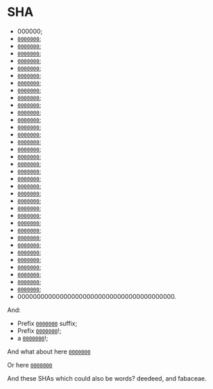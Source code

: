 # SHA

-   000000;
-   [`0000000`](https://github.com/wooorm/remark/commit/0000000);
-   [`0000000`](https://github.com/wooorm/remark/commit/00000000);
-   [`0000000`](https://github.com/wooorm/remark/commit/000000000);
-   [`0000000`](https://github.com/wooorm/remark/commit/0000000000);
-   [`0000000`](https://github.com/wooorm/remark/commit/00000000000);
-   [`0000000`](https://github.com/wooorm/remark/commit/000000000000);
-   [`0000000`](https://github.com/wooorm/remark/commit/0000000000000);
-   [`0000000`](https://github.com/wooorm/remark/commit/00000000000000);
-   [`0000000`](https://github.com/wooorm/remark/commit/000000000000000);
-   [`0000000`](https://github.com/wooorm/remark/commit/0000000000000000);
-   [`0000000`](https://github.com/wooorm/remark/commit/00000000000000000);
-   [`0000000`](https://github.com/wooorm/remark/commit/000000000000000000);
-   [`0000000`](https://github.com/wooorm/remark/commit/0000000000000000000);
-   [`0000000`](https://github.com/wooorm/remark/commit/00000000000000000000);
-   [`0000000`](https://github.com/wooorm/remark/commit/000000000000000000000);
-   [`0000000`](https://github.com/wooorm/remark/commit/0000000000000000000000);
-   [`0000000`](https://github.com/wooorm/remark/commit/00000000000000000000000);
-   [`0000000`](https://github.com/wooorm/remark/commit/000000000000000000000000);
-   [`0000000`](https://github.com/wooorm/remark/commit/0000000000000000000000000);
-   [`0000000`](https://github.com/wooorm/remark/commit/00000000000000000000000000);
-   [`0000000`](https://github.com/wooorm/remark/commit/000000000000000000000000000);
-   [`0000000`](https://github.com/wooorm/remark/commit/0000000000000000000000000000);
-   [`0000000`](https://github.com/wooorm/remark/commit/00000000000000000000000000000);
-   [`0000000`](https://github.com/wooorm/remark/commit/000000000000000000000000000000);
-   [`0000000`](https://github.com/wooorm/remark/commit/0000000000000000000000000000000);
-   [`0000000`](https://github.com/wooorm/remark/commit/00000000000000000000000000000000);
-   [`0000000`](https://github.com/wooorm/remark/commit/000000000000000000000000000000000);
-   [`0000000`](https://github.com/wooorm/remark/commit/0000000000000000000000000000000000);
-   [`0000000`](https://github.com/wooorm/remark/commit/00000000000000000000000000000000000);
-   [`0000000`](https://github.com/wooorm/remark/commit/00000000000000000000000000000000000);
-   [`0000000`](https://github.com/wooorm/remark/commit/000000000000000000000000000000000000);
-   [`0000000`](https://github.com/wooorm/remark/commit/0000000000000000000000000000000000000);
-   [`0000000`](https://github.com/wooorm/remark/commit/00000000000000000000000000000000000000);
-   [`0000000`](https://github.com/wooorm/remark/commit/000000000000000000000000000000000000000);
-   [`0000000`](https://github.com/wooorm/remark/commit/0000000000000000000000000000000000000000);
-   00000000000000000000000000000000000000000\.

And:

-   Prefix [`0000000`](https://github.com/wooorm/remark/commit/0000000) suffix;
-   Prefix [`0000000`](https://github.com/wooorm/remark/commit/0000000)!;
-   a [`0000000`](https://github.com/wooorm/remark/commit/0000000)!;

And what about here
[`0000000`](https://github.com/wooorm/remark/commit/0000000)

Or here
    [`0000000`](https://github.com/wooorm/remark/commit/0000000)

And these SHAs which could also be words? deedeed, and fabaceae.

